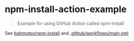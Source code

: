 # npm-install-action-example
> Example for using GitHub Action called npm-install

See [bahmutov/npm-install](https://github.com/bahmutov/npm-install) and [.github/workflows/main.yml](.github/workflows/main.yml)
